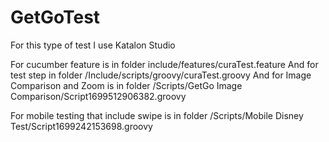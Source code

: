 # GetGoTest
For this type of test I use Katalon Studio

For cucumber feature is in folder include/features/curaTest.feature
And for test step in folder /Include/scripts/groovy/curaTest.groovy
And for Image Comparison and Zoom is in folder /Scripts/GetGo Image Comparison/Script1699512906382.groovy

For mobile testing that include swipe is in folder /Scripts/Mobile Disney Test/Script1699242153698.groovy
